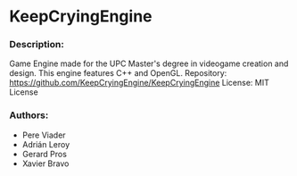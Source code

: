 # KeepCryingEngine

### Description:

Game Engine made for the UPC Master's degree in videogame creation and design. This engine features C++ and OpenGL.
Repository: https://github.com/KeepCryingEngine/KeepCryingEngine
License: MIT License

### Authors:

 - Pere Viader  
 - Adrián Leroy  
 - Gerard Pros  
 - Xavier Bravo
